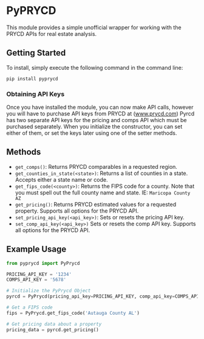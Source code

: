 # PyPRYCD
This module provides a simple unofficial wrapper for working with the PRYCD APIs for real estate analysis.

## Getting Started
To install, simply execute the following command in the command line:

```shell
pip install pyprycd
```

### Obtaining API Keys
Once you have installed the module, you can now make API calls, however you will have to purchase API keys from PRYCD at (www.prycd.com)  Pyrcd has two separate API keys for the pricing and comps API which must be purchased separately.  When you initialize the constructor, you can set either of them, or set the keys later using one of the setter methods.

## Methods
* `get_comps()`:  Returns PRYCD comparables in a requested region.
* `get_counties_in_state(<state>)`:  Returns a list of counties in a state. Accepts either a state name or code.
* `get_fips_code(<county>)`: Returns the FIPS code for a county. Note that you must spell out the full county name and state. IE: `Maricopa County AZ`
* `get_pricing()`:  Returns PRYCD estimated values for a requested property.  Supports all options for the PRYCD API.
* `set_pricing_api_key(<api_key>)`: Sets or resets the pricing API key. 
* `set_comp_api_key(<api_key>)`  Sets or resets the comp API key.  Supports all options for the PRYCD API.


## Example Usage
```python
from pyprycd import PyPrycd

PRICING_API_KEY = '1234'
COMPS_API_KEY = '5678'

# Initialize the PyPrycd Object
pyrcd = PyPrycd(pricing_api_key=PRICING_API_KEY, comp_api_key=COMPS_API_KEY)

# Get a FIPS code
fips = PyPrycd.get_fips_code('Autauga County AL')

# Get pricing data about a property
pricing_data = pyrcd.get_pricing()

```
